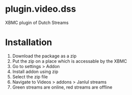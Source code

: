 plugin.video.dss
===================

XBMC plugin of Dutch Streams

# Installation
1. Download the package as a zip
2. Put the zip on a place which is accessable by the XBMC
3. Go to settings > Addon
4. Install addon using zip
5. Select the zip file
6. Navigate to Videos > addons > Janlul streams
7. Green streams are online, red streams are offline